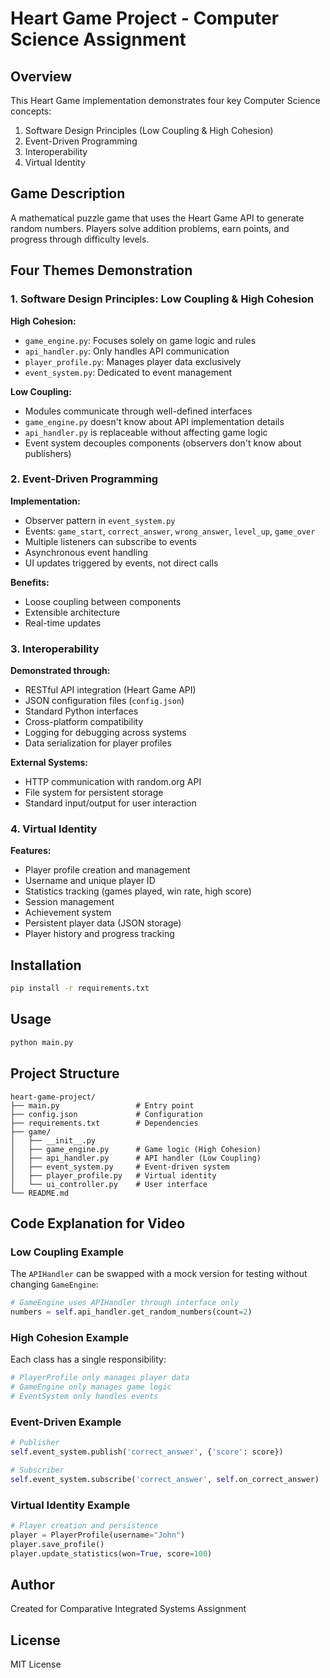 # Heart Game Project - Computer Science Assignment

## Overview
This Heart Game implementation demonstrates four key Computer Science concepts:
1. Software Design Principles (Low Coupling & High Cohesion)
2. Event-Driven Programming
3. Interoperability
4. Virtual Identity

## Game Description
A mathematical puzzle game that uses the Heart Game API to generate random numbers. Players solve addition problems, earn points, and progress through difficulty levels.

## Four Themes Demonstration

### 1. Software Design Principles: Low Coupling & High Cohesion

**High Cohesion:**
- `game_engine.py`: Focuses solely on game logic and rules
- `api_handler.py`: Only handles API communication
- `player_profile.py`: Manages player data exclusively
- `event_system.py`: Dedicated to event management

**Low Coupling:**
- Modules communicate through well-defined interfaces
- `game_engine.py` doesn't know about API implementation details
- `api_handler.py` is replaceable without affecting game logic
- Event system decouples components (observers don't know about publishers)

### 2. Event-Driven Programming

**Implementation:**
- Observer pattern in `event_system.py`
- Events: `game_start`, `correct_answer`, `wrong_answer`, `level_up`, `game_over`
- Multiple listeners can subscribe to events
- Asynchronous event handling
- UI updates triggered by events, not direct calls

**Benefits:**
- Loose coupling between components
- Extensible architecture
- Real-time updates

### 3. Interoperability

**Demonstrated through:**
- RESTful API integration (Heart Game API)
- JSON configuration files (`config.json`)
- Standard Python interfaces
- Cross-platform compatibility
- Logging for debugging across systems
- Data serialization for player profiles

**External Systems:**
- HTTP communication with random.org API
- File system for persistent storage
- Standard input/output for user interaction

### 4. Virtual Identity

**Features:**
- Player profile creation and management
- Username and unique player ID
- Statistics tracking (games played, win rate, high score)
- Session management
- Achievement system
- Persistent player data (JSON storage)
- Player history and progress tracking

## Installation

```bash
pip install -r requirements.txt
```

## Usage

```bash
python main.py
```

## Project Structure

```
heart-game-project/
├── main.py                 # Entry point
├── config.json             # Configuration
├── requirements.txt        # Dependencies
├── game/
│   ├── __init__.py
│   ├── game_engine.py      # Game logic (High Cohesion)
│   ├── api_handler.py      # API handler (Low Coupling)
│   ├── event_system.py     # Event-driven system
│   ├── player_profile.py   # Virtual identity
│   └── ui_controller.py    # User interface
└── README.md
```

## Code Explanation for Video

### Low Coupling Example
The `APIHandler` can be swapped with a mock version for testing without changing `GameEngine`:
```python
# GameEngine uses APIHandler through interface only
numbers = self.api_handler.get_random_numbers(count=2)
```

### High Cohesion Example
Each class has a single responsibility:
```python
# PlayerProfile only manages player data
# GameEngine only manages game logic
# EventSystem only handles events
```

### Event-Driven Example
```python
# Publisher
self.event_system.publish('correct_answer', {'score': score})

# Subscriber
self.event_system.subscribe('correct_answer', self.on_correct_answer)
```

### Virtual Identity Example
```python
# Player creation and persistence
player = PlayerProfile(username="John")
player.save_profile()
player.update_statistics(won=True, score=100)
```

## Author
Created for Comparative Integrated Systems Assignment

## License
MIT License
